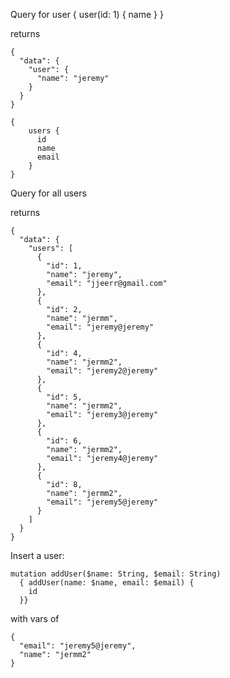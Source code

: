 Query for user
    {
        user(id: 1) {
         name
      }
    }

returns

    {
      "data": {
        "user": {
          "name": "jeremy"
        }
      }
    }

    {
        users {
          id
          name
          email
        }
    }

Query for all users

returns

    {
      "data": {
        "users": [
          {
            "id": 1,
            "name": "jeremy",
            "email": "jjeerr@gmail.com"
          },
          {
            "id": 2,
            "name": "jermm",
            "email": "jeremy@jeremy"
          },
          {
            "id": 4,
            "name": "jermm2",
            "email": "jeremy2@jeremy"
          },
          {
            "id": 5,
            "name": "jermm2",
            "email": "jeremy3@jeremy"
          },
          {
            "id": 6,
            "name": "jermm2",
            "email": "jeremy4@jeremy"
          },
          {
            "id": 8,
            "name": "jermm2",
            "email": "jeremy5@jeremy"
          }
        ]
      }
    }
    
Insert a user:

    mutation addUser($name: String, $email: String)
      { addUser(name: $name, email: $email) {
        id
      }}
      
with vars of

    {
      "email": "jeremy5@jeremy",
      "name": "jermm2"
    }


